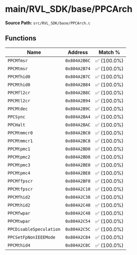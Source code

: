 # main/RVL_SDK/base/PPCArch

**Source Path:** `src/RVL_SDK/base/PPCArch.c`

## Functions

| Name | Address | Match % |
|------|---------|---------|
| `PPCMfmsr` | `0x804A2B6C` | :white_check_mark: (100.0%) |
| `PPCMtmsr` | `0x804A2B74` | :white_check_mark: (100.0%) |
| `PPCMfhid0` | `0x804A2B7C` | :white_check_mark: (100.0%) |
| `PPCMthid0` | `0x804A2B84` | :white_check_mark: (100.0%) |
| `PPCMfl2cr` | `0x804A2B8C` | :white_check_mark: (100.0%) |
| `PPCMtl2cr` | `0x804A2B94` | :white_check_mark: (100.0%) |
| `PPCMtdec` | `0x804A2B9C` | :white_check_mark: (100.0%) |
| `PPCSync` | `0x804A2BA4` | :white_check_mark: (100.0%) |
| `PPCHalt` | `0x804A2BAC` | :white_check_mark: (100.0%) |
| `PPCMtmmcr0` | `0x804A2BC0` | :white_check_mark: (100.0%) |
| `PPCMtmmcr1` | `0x804A2BC8` | :white_check_mark: (100.0%) |
| `PPCMtpmc1` | `0x804A2BD0` | :white_check_mark: (100.0%) |
| `PPCMtpmc2` | `0x804A2BD8` | :white_check_mark: (100.0%) |
| `PPCMtpmc3` | `0x804A2BE0` | :white_check_mark: (100.0%) |
| `PPCMtpmc4` | `0x804A2BE8` | :white_check_mark: (100.0%) |
| `PPCMffpscr` | `0x804A2BF0` | :white_check_mark: (100.0%) |
| `PPCMtfpscr` | `0x804A2C10` | :white_check_mark: (100.0%) |
| `PPCMfhid2` | `0x804A2C38` | :white_check_mark: (100.0%) |
| `PPCMthid2` | `0x804A2C40` | :white_check_mark: (100.0%) |
| `PPCMfwpar` | `0x804A2C48` | :white_check_mark: (100.0%) |
| `PPCMtwpar` | `0x804A2C54` | :white_check_mark: (100.0%) |
| `PPCDisableSpeculation` | `0x804A2C5C` | :white_check_mark: (100.0%) |
| `PPCSetFpNonIEEEMode` | `0x804A2C84` | :white_check_mark: (100.0%) |
| `PPCMthid4` | `0x804A2C8C` | :white_check_mark: (100.0%) |